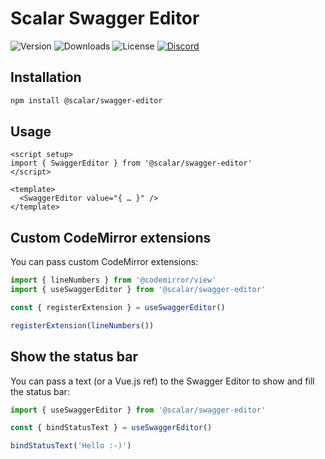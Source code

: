 # Scalar Swagger Editor

![Version](https://img.shields.io/npm/v/%40scalar/swagger-editor)
![Downloads](https://img.shields.io/npm/dm/%40scalar/swagger-editor)
![License](https://img.shields.io/npm/l/%40scalar%2Fswagger-editor)
[![Discord](https://img.shields.io/discord/1135330207960678410?style=flat&color=5865F2)](https://discord.gg/mw6FQRPh)

## Installation

```bash
npm install @scalar/swagger-editor
```

## Usage

```vue
<script setup>
import { SwaggerEditor } from '@scalar/swagger-editor'
</script>

<template>
  <SwaggerEditor value="{ … }" />
</template>
```
## Custom CodeMirror extensions

You can pass custom CodeMirror extensions:

```ts
import { lineNumbers } from '@codemirror/view'
import { useSwaggerEditor } from '@scalar/swagger-editor'

const { registerExtension } = useSwaggerEditor()

registerExtension(lineNumbers())
```

## Show the status bar

You can pass a text (or a Vue.js ref) to the Swagger Editor to show and fill the status bar:

```ts
import { useSwaggerEditor } from '@scalar/swagger-editor'

const { bindStatusText } = useSwaggerEditor()

bindStatusText('Hello :-)')
```


